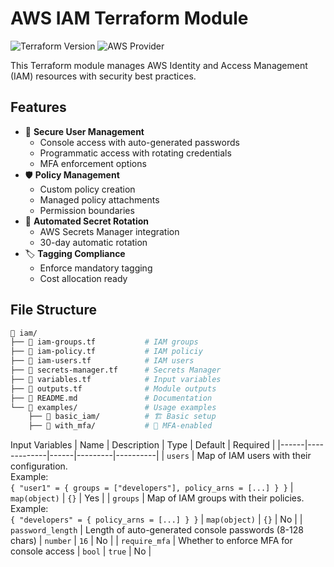 # AWS IAM Terraform Module

![Terraform Version](https://img.shields.io/badge/terraform-%3E%3D1.3.0-blue)
![AWS Provider](https://img.shields.io/badge/AWS%20Provider-%3E%3D5.0-orange)

This Terraform module manages AWS Identity and Access Management (IAM) resources with security best practices.

## Features

- 🔐 **Secure User Management**
  - Console access with auto-generated passwords
  - Programmatic access with rotating credentials
  - MFA enforcement options
- 🛡️ **Policy Management**
  - Custom policy creation
  - Managed policy attachments
  - Permission boundaries
- 🔄 **Automated Secret Rotation**
  - AWS Secrets Manager integration
  - 30-day automatic rotation
- 🏷️ **Tagging Compliance**
  - Enforce mandatory tagging
  - Cost allocation ready

## File Structure
```bash
📁 iam/
├── 📄 iam-groups.tf           # IAM groups
├── 📄 iam-policy.tf           # IAM policiy
├── 📄 iam-users.tf            # IAM users
├── 📄 secrets-manager.tf      # Secrets Manager
├── 📄 variables.tf            # Input variables
├── 📄 outputs.tf              # Module outputs
├── 📄 README.md               # Documentation
└── 📂 examples/               # Usage examples
    ├── 📂 basic_iam/          # 🏗️ Basic setup
    ├── 📂 with_mfa/           # 🔑 MFA-enabled
```

Input Variables
| Name | Description | Type | Default | Required |
|------|-------------|------|---------|----------|
| `users` | Map of IAM users with their configuration.<br>Example:<br>```{ "user1" = { groups = ["developers"], policy_arns = [...] } }``` | `map(object)` | `{}` | Yes |
| `groups` | Map of IAM groups with their policies.<br>Example:<br>```{ "developers" = { policy_arns = [...] } }``` | `map(object)` | `{}` | No |
| `password_length` | Length of auto-generated console passwords (8-128 chars) | `number` | `16` | No |
| `require_mfa` | Whether to enforce MFA for console access | `bool` | `true` | No |
